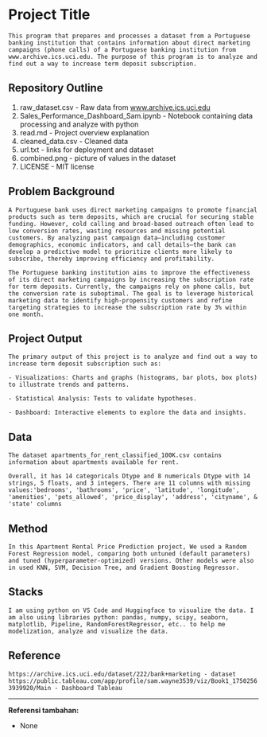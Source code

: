 # Project Title
`This program that prepares and processes a dataset from a Portuguese banking institution that contains information about direct marketing campaigns (phone calls) of a Portuguese banking institution from www.archive.ics.uci.edu. The purpose of this program is to analyze and find out a way to increase term deposit subscription.`

## Repository Outline

1. raw_dataset.csv - Raw data from www.archive.ics.uci.edu
2. Sales_Performance_Dashboard_Sam.ipynb - Notebook containing data processing and analyze with python
3. read.md - Project overview explanation
4. cleaned_data.csv - Cleaned data
5. url.txt - links for deployment and dataset
6. combined.png - picture of values in the dataset
7. LICENSE - MIT license


## Problem Background
`A Portuguese bank uses direct marketing campaigns to promote financial products such as term deposits, which are crucial for securing stable funding. However, cold calling and broad-based outreach often lead to low conversion rates, wasting resources and missing potential customers. By analyzing past campaign data—including customer demographics, economic indicators, and call details—the bank can develop a predictive model to prioritize clients more likely to subscribe, thereby improving efficiency and profitability.`

`The Portuguese banking institution aims to improve the effectiveness of its direct marketing campaigns by increasing the subscription rate for term deposits. Currently, the campaigns rely on phone calls, but the conversion rate is suboptimal. The goal is to leverage historical marketing data to identify high-propensity customers and refine targeting strategies to increase the subscription rate by 3% within one month.`


## Project Output
`The primary output of this project is to analyze and find out a way to increase term deposit subscription such as:`

`- Visualizations: Charts and graphs (histograms, bar plots, box plots) to illustrate trends and patterns.`

`- Statistical Analysis: Tests to validate hypotheses.`

`- Dashboard: Interactive elements to explore the data and insights.`

## Data
`The dataset apartments_for_rent_classified_100K.csv contains information about apartments available for rent.`

`Overall, it has 14 categoricals Dtype and 8 numericals Dtype with 14 strings, 5 floats, and 3 integers. There are 11 columns with missing values:'bedrooms', 'bathrooms', 'price', 'latitude', 'longitude', 'amenities', 'pets_allowed', 'price_display', 'address', 'cityname', & 'state' columns`


## Method
`In this Apartment Rental Price Prediction project, We used a Random Forest Regression model, comparing both untuned (default parameters) and tuned (hyperparameter-optimized) versions. Other models were also in used KNN, SVM, Decision Tree, and Gradient Boosting Regressor.`

## Stacks
`I am using python on VS Code and Huggingface to visualize the data. I am also using libraries python: pandas, numpy, scipy, seaborn, matplotlib, Pipeline, RandomForestRegressor, etc.. to help me modelization, analyze and visualize the data.`

## Reference
`https://archive.ics.uci.edu/dataset/222/bank+marketing - dataset`
`https://public.tableau.com/app/profile/sam.wayne3539/viz/Book1_17502563939920/Main - Dashboard Tableau`

---

**Referensi tambahan:**
- None